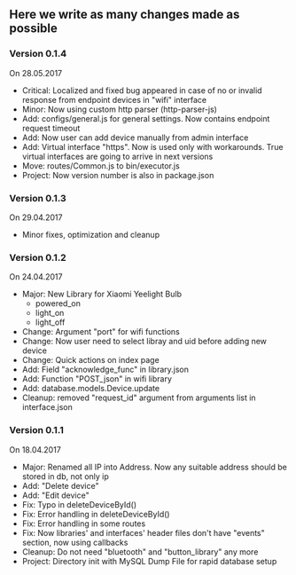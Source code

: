 ## Here we write as many changes made as possible

### Version 0.1.4
On 28.05.2017
* Critical: Localized and fixed bug appeared in case of no or invalid response from endpoint devices in "wifi" interface
* Minor: Now using custom http parser (http-parser-js)
* Add: configs/general.js for general settings. Now contains endpoint request timeout
* Add: Now user can add device manually from admin interface
* Add: Virtual interface "https". Now is used only with workarounds. True virtual interfaces are going to arrive in next versions
* Move: routes/Common.js to bin/executor.js
* Project: Now version number is also in package.json

### Version 0.1.3
On 29.04.2017
* Minor fixes, optimization and cleanup

### Version 0.1.2
On 24.04.2017
* Major: New Library for Xiaomi Yeelight Bulb
    * powered_on
    * light_on
    * light_off
* Change: Argument "port" for wifi functions
* Change: Now user need to select libray and uid before adding new device
* Change: Quick actions on index page
* Add: Field "acknowledge_func" in library.json
* Add: Function "POST_json" in wifi library
* Add: database.models.Device.update
* Cleanup: removed "request_id" argument from arguments list in interface.json

### Version 0.1.1 
On 18.04.2017
* Major: Renamed all IP into Address. Now any suitable address should be stored in db, not only ip
* Add: "Delete device"
* Add: "Edit device"
* Fix: Typo in deleteDeviceById()
* Fix: Error handling in deleteDeviceById()
* Fix: Error handling in some routes
* Fix: Now libraries' and interfaces' header files don't have "events" section, now using callbacks
* Cleanup: Do not need "bluetooth" and "button_library" any more
* Project: Directory init with MySQL Dump File for rapid database setup
